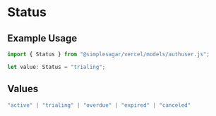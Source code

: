 # Status

## Example Usage

```typescript
import { Status } from "@simplesagar/vercel/models/authuser.js";

let value: Status = "trialing";
```

## Values

```typescript
"active" | "trialing" | "overdue" | "expired" | "canceled"
```
